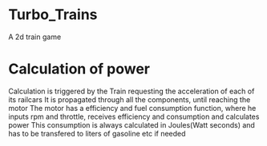 # Turbo_Trains
A 2d train game

# Calculation of power
Calculation is triggered by the Train requesting the acceleration of each of its railcars
It is propagated through all the components, until reaching the motor
The motor has a efficiency and fuel consumption function, where he inputs rpm and throttle, receives efficiency and consumption and calculates power
This consumption is always calculated in Joules(Watt seconds) and has to be transfered to liters of gasoline etc if needed
